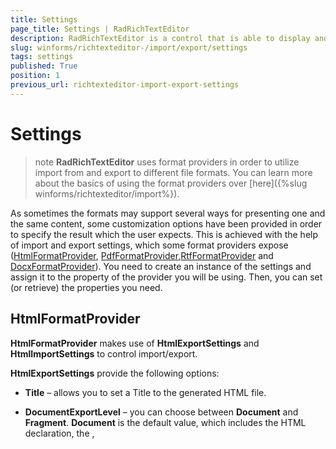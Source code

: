 ```yaml
---
title: Settings
page_title: Settings | RadRichTextEditor
description: RadRichTextEditor is a control that is able to display and edit rich-text content including formatted text arranged in pages, paragraphs, spans (runs), tables, etc. 
slug: winforms/richtexteditor-/import/export/settings
tags: settings
published: True
position: 1
previous_url: richtexteditor-import-export-settings
---
```


# Settings

>note  __RadRichTextEditor__ uses format providers in order to utilize import from and export to different file formats. You can learn more about the basics of using the format providers over [here]({%slug winforms/richtexteditor/import%}).
>

As sometimes the formats may support several ways for presenting one and the same content, some customization options have been provided in order to specify the result which the user expects. This is achieved with the help of import and export settings, which some format providers expose ([HtmlFormatProvider](#htmlformatprovider), [PdfFormatProvider](#pdfformatprovider),[RtfFormatProvider](#rtfformatprovider) and [DocxFormatProvider](#docxformatprovider)). You need to create an instance of the settings and assign it to the property of the provider you will be using. Then, you can set (or retrieve) the properties you need.
      
## HtmlFormatProvider

__HtmlFormatProvider__ makes use of __HtmlExportSettings__ and __HtmlImportSettings__ to control import/export.
        
__HtmlExportSettings__ provide the following options:
        
* __Title__ – allows you to set a Title to the generated HTML file.
            
* __DocumentExportLevel__ – you can choose between __Document__ and __Fragment__.  __Document__ is the default value, which includes the HTML declaration, the <HTML>, <TITLE>, <HEAD> and <BODY> tags, whereas setting the document export level to __Fragment__ results in exporting the content of the <BODY> tag only.
            
* __StylesExportMode__ – the options here are __Inline__ and __Classes__, the default one being __Classes__. Predefined classes is the preferred way for setting styles, yet inline styles may be useful with regard to the consumer of the HTML.
            
* __StyleRepositoryExportMode__ – specifies if the styles of the document kept in the __StyleRepository__ of  the document should be serialized. The options are __ExportStylesAsCssClasses__ (the default value) and __DontExportStyles__.            

* __ExportFontStylesAsTags__ - specifies if \<i\>, \<b\> and \<u\> tags should be used instead of setting properties as elements of a style.            

* __ExportBoldAsStrong__ - controls whether elements with font-weight bold are exported as \<strong\> tag.            

* __ExportItalicAsEm__ - controls whether elements with font weight italic are exported as \<em\> tag.
            
* __ExportHeadingsAsTags__ - specifies if Heading styles are exported as \<h1\> to \<h6\> tags.
            
* __ImageExportMode__ – the user can choose between several options or even provide his own implementation by choosing the  __ImageExportingEvent__ option for the __ImageExportMode__ property and handling the  __ImageExportingEvent__. The __UriSource__ option can be used if you want to export an image by setting its __src__ property to the URL rather than having the raw data in the exported document.
            
* __PropertiesToIgnore__ - properties added to this dictionary will not be exported. The full collection of properties that can be excluded is as follows:

{{source=..\SamplesCS\RichTextEditor\ImportExport\Settings.cs region=html}} 
{{source=..\SamplesVB\RichTextEditor\ImportExport\Settings.vb region=html}} 

````C#
            
HtmlExportSettings htmlExportSettings = new HtmlExportSettings();
htmlExportSettings.PropertiesToIgnore["span"].Add("color");
htmlExportSettings.PropertiesToIgnore["span"].Add("text-decoration");
htmlExportSettings.PropertiesToIgnore["span"].Add("font-weight");
htmlExportSettings.PropertiesToIgnore["span"].Add("font-style");
htmlExportSettings.PropertiesToIgnore["span"].Add("font-family");
htmlExportSettings.PropertiesToIgnore["span"].Add("font-size");
htmlExportSettings.PropertiesToIgnore["span"].Add("dir");
            
htmlExportSettings.PropertiesToIgnore["p"].Add("margin-top");
htmlExportSettings.PropertiesToIgnore["p"].Add("margin-bottom");
htmlExportSettings.PropertiesToIgnore["p"].Add("margin-left");
htmlExportSettings.PropertiesToIgnore["p"].Add("margin-right");
htmlExportSettings.PropertiesToIgnore["p"].Add("line-height");
htmlExportSettings.PropertiesToIgnore["p"].Add("text-indent");
htmlExportSettings.PropertiesToIgnore["p"].Add("text-align");
htmlExportSettings.PropertiesToIgnore["p"].Add("direction");
            
htmlExportSettings.PropertiesToIgnore["table"].Add("border-top");
htmlExportSettings.PropertiesToIgnore["table"].Add("border-bottom");
htmlExportSettings.PropertiesToIgnore["table"].Add("border-left");
htmlExportSettings.PropertiesToIgnore["table"].Add("border-right");
htmlExportSettings.PropertiesToIgnore["table"].Add("table-layout");
htmlExportSettings.PropertiesToIgnore["table"].Add("margin-left");
htmlExportSettings.PropertiesToIgnore["table"].Add("border-spacing");
            
htmlExportSettings.PropertiesToIgnore["td"].Add("border-top");
htmlExportSettings.PropertiesToIgnore["td"].Add("border-bottom");
htmlExportSettings.PropertiesToIgnore["td"].Add("border-left");
htmlExportSettings.PropertiesToIgnore["td"].Add("border-right");
htmlExportSettings.PropertiesToIgnore["td"].Add("padding");
htmlExportSettings.PropertiesToIgnore["td"].Add("vertical-align");

````
````VB.NET
Dim htmlExportSettings As New HtmlExportSettings()
htmlExportSettings.PropertiesToIgnore("span").Add("color")
htmlExportSettings.PropertiesToIgnore("span").Add("text-decoration")
htmlExportSettings.PropertiesToIgnore("span").Add("font-weight")
htmlExportSettings.PropertiesToIgnore("span").Add("font-style")
htmlExportSettings.PropertiesToIgnore("span").Add("font-family")
htmlExportSettings.PropertiesToIgnore("span").Add("font-size")
htmlExportSettings.PropertiesToIgnore("span").Add("dir")
htmlExportSettings.PropertiesToIgnore("p").Add("margin-top")
htmlExportSettings.PropertiesToIgnore("p").Add("margin-bottom")
htmlExportSettings.PropertiesToIgnore("p").Add("margin-left")
htmlExportSettings.PropertiesToIgnore("p").Add("margin-right")
htmlExportSettings.PropertiesToIgnore("p").Add("line-height")
htmlExportSettings.PropertiesToIgnore("p").Add("text-indent")
htmlExportSettings.PropertiesToIgnore("p").Add("text-align")
htmlExportSettings.PropertiesToIgnore("p").Add("direction")
htmlExportSettings.PropertiesToIgnore("table").Add("border-top")
htmlExportSettings.PropertiesToIgnore("table").Add("border-bottom")
htmlExportSettings.PropertiesToIgnore("table").Add("border-left")
htmlExportSettings.PropertiesToIgnore("table").Add("border-right")
htmlExportSettings.PropertiesToIgnore("table").Add("table-layout")
htmlExportSettings.PropertiesToIgnore("table").Add("margin-left")
htmlExportSettings.PropertiesToIgnore("table").Add("border-spacing")
htmlExportSettings.PropertiesToIgnore("td").Add("border-top")
htmlExportSettings.PropertiesToIgnore("td").Add("border-bottom")
htmlExportSettings.PropertiesToIgnore("td").Add("border-left")
htmlExportSettings.PropertiesToIgnore("td").Add("border-right")
htmlExportSettings.PropertiesToIgnore("td").Add("padding")
htmlExportSettings.PropertiesToIgnore("td").Add("vertical-align")

````

{{endregion}} 

>note In order to achieve best compatibility of the generated HTML with __Telerik Reporting__ , you should apply the following settings:

*  __DocumentExportLevel__ - Fragment;
*  __StylesExportMode__ - Inline;
*  __StyleRepositoryExportMode__ - DontExportStyles;
*  __ExportFontStylesAsTags__ - true.
>

Here are some examples for using the settings in code-behind:

{{source=..\SamplesCS\RichTextEditor\ImportExport\Settings.cs region=setup}} 
{{source=..\SamplesVB\RichTextEditor\ImportExport\Settings.vb region=setup}} 

````C#
public void SetupDefaultHtmlFormatProvider()
{
    //Obtain a reference to the format provider used by the default UI - RadRichTextBoxRibbonUI
    HtmlFormatProvider htmlFormatProvider = DocumentFormatProvidersManager.GetProviderByExtension("html") as HtmlFormatProvider;
    HtmlExportSettings htmlExportSettings = new HtmlExportSettings();
    htmlExportSettings.DocumentExportLevel = DocumentExportLevel.Fragment;
    htmlExportSettings.StylesExportMode = StylesExportMode.Inline;
    htmlExportSettings.StyleRepositoryExportMode = StyleRepositoryExportMode.DontExportStyles;
    htmlExportSettings.ExportFontStylesAsTags = true;
   
    htmlFormatProvider.ExportSettings = htmlExportSettings;
}

````
````VB.NET
Public Sub SetupDefaultHtmlFormatProvider()
    'Obtain a reference to the format provider used by the default UI - RadRichTextBoxRibbonUI
    Dim htmlFormatProvider As HtmlFormatProvider = TryCast(DocumentFormatProvidersManager.GetProviderByExtension("html"), HtmlFormatProvider)
    Dim htmlExportSettings As New HtmlExportSettings()
    htmlExportSettings.DocumentExportLevel = DocumentExportLevel.Fragment
    htmlExportSettings.StylesExportMode = StylesExportMode.Inline
    htmlExportSettings.StyleRepositoryExportMode = StyleRepositoryExportMode.DontExportStyles
    htmlExportSettings.ExportFontStylesAsTags = True
    htmlFormatProvider.ExportSettings = htmlExportSettings
End Sub

````

{{endregion}} 

__HtmlImportSettings__ provide the following options:
        
* __UseDefaultStylesheetForFontProperties__ – a __Boolean__ property indicating whether the default font  properties of __RadRichTextEditor__ or the defaults in the HTML specification should be used for the elements that do not set their __FontSize__, __FontFamily__, __FontWeight__ and  __FontStyle__ explicitly.
            
* __LoadImageFromUrl__ event – this event was introduced at a time when __HtmlFormatProvider__ did not automatically load images from URLs. The feature is currently supported out of the box, but this event can be useful if using virtual directories and files on the server.

## PdfFormatProvider

__PdfFormatProvider__ exposes an __ExportSettings__ property of type __PdfExportSettings__, which can be used in the same way as the export settings of __HtmlFormatProvider__.
        
__PdfExportSettings__ include the following options:
        
* __ContentsCompressionMode__ – this property allows you to choose if you wish to make use of compression (by setting it to __Deflate__ or __Automatic__) or not (__PdfContentsCompressionMode__.__None__) of the text content of the document.
            
* __ContentsDeflaterCompressionLevel__ – an integer between __-1__ and __9__, used to get or set the compression level to be used when deflating the content of the document.  Default Compression is __-1__, No Compression is __0__ and Best Compression is __9__;            

* __ImagesCompressionMode__ – the user can choose between __None__, __Jpeg__ (supported only for images, imported as JPEG), __Deflate__ (the deflate algorithm will be applied to compress the images) or __Automatic__ (the best algorithm will be automatically decided upon for you).
            
* __ImagesDeflaterCompressionLevel__ – same as __ContentsDeflaterCompressionLevel__, but applied to the images in the document. This property is respected when an image is compressed with __Deflate__.
            
* __DocumentInfo__ - allows you to add entries to the information dictionary such as title, author, etc.
            
>note  __PDF import__ is currently __not__ supported, so there are no import settings.
>

>note There are not any __Import__ or __ExportSettings__ for __XAML__ either, as the __XAML__ serialization is loss-less and all elements are imported and exported as they would appear if declared in a __XAML__ page in the application. __DocxFormatProvider__ does not currently provide any settings as the document content is matched as closely as possible to the Word document.


## RtfFormatProvider

__RtfFormatProvider__ has __ImportSettings__, which provide an event - __FontSubstituting__, which allows you to handle the cases when the Rtf source specifies a Font that is not available to the **RichTextEditor**.

{{source=..\SamplesCS\RichTextEditor\ImportExport\Settings.cs region=rtf}} 
{{source=..\SamplesVB\RichTextEditor\ImportExport\Settings.vb region=rtf}} 

````C#
void Settings_Load(object sender, EventArgs e)
{
    RtfFormatProvider rtfFormatProvider = DocumentFormatProvidersManager.GetProviderByExtension("rtf") as RtfFormatProvider;
    RtfImportSettings rtfImportSettings = new RtfImportSettings();
    rtfImportSettings.FontSubstituting += rtfImportSettings_FontSubstituting;
    rtfFormatProvider.ImportSettings = rtfImportSettings;
}
    
public void rtfImportSettings_FontSubstituting(object sender, FontSubstitutingEventArgs e) 
{ 
    if (e.OriginalFontName.Equals("Cambria"))
    {
        e.SubstitutionFontFamily = new FontFamily("Calibri");
    }
}

````
````VB.NET
Private Sub Settings_Load(ByVal sender As Object, ByVal e As EventArgs)
    Dim rtfFormatProvider As RtfFormatProvider = TryCast(DocumentFormatProvidersManager.GetProviderByExtension("rtf"), RtfFormatProvider)
    Dim rtfImportSettings As New RtfImportSettings()
    AddHandler rtfImportSettings.FontSubstituting, AddressOf rtfImportSettings_FontSubstituting
    rtfFormatProvider.ImportSettings = rtfImportSettings
End Sub
Public Sub rtfImportSettings_FontSubstituting(ByVal sender As Object, ByVal e As FontSubstitutingEventArgs)
    If e.OriginalFontName.Equals("Cambria") Then
        e.SubstitutionFontFamily = New FontFamily("Calibri")
    End If
End Sub

````

{{endregion}} 

## DocxFormatProvider

__DocxFormatProvider__ exposes __ExportSettings__, which allow customization in how fields are exported. By default, all fields are exported using their result value in the docx document. If you would like to save the document of the editor as a mail merge template and not include the value of the current item of the **MailMergeDataSource**, a new instance of __DocxExportSettings__ should be created and assigned to the format provider. The value of the __FieldResultMode__ of these settings must be set to __FieldDisplayMode.DisplayName__.

Here is an example how you can get a reference to the format provider used by the **OpenDocument** and the **SaveCommand** and adjust the export, so that the document is saved as a template:

{{source=..\SamplesCS\RichTextEditor\ImportExport\Settings.cs region=docx}} 
{{source=..\SamplesVB\RichTextEditor\ImportExport\Settings.vb region=docx}} 

````C#
public void SetupDefaultDocxFormatProvider()
{
    //Obtain a reference to the format provider used by the default UI - RadRichTextBoxRibbonUI
    DocxFormatProvider docxFormatProvider = DocumentFormatProvidersManager.GetProviderByExtension("docx") as DocxFormatProvider;
    DocxExportSettings docxExportSettings = new DocxExportSettings();
    docxExportSettings.FieldResultMode = FieldDisplayMode.DisplayName;
    docxFormatProvider.ExportSettings = docxExportSettings;
}

````
````VB.NET
Public Sub SetupDefaultDocxFormatProvider()
    'Obtain a reference to the format provider used by the default UI - RadRichTextBoxRibbonUI
    Dim docxFormatProvider As DocxFormatProvider = TryCast(DocumentFormatProvidersManager.GetProviderByExtension("docx"), DocxFormatProvider)
    Dim docxExportSettings As New DocxExportSettings()
    docxExportSettings.FieldResultMode = FieldDisplayMode.DisplayName
    docxFormatProvider.ExportSettings = docxExportSettings
End Sub

````

{{endregion}} 



